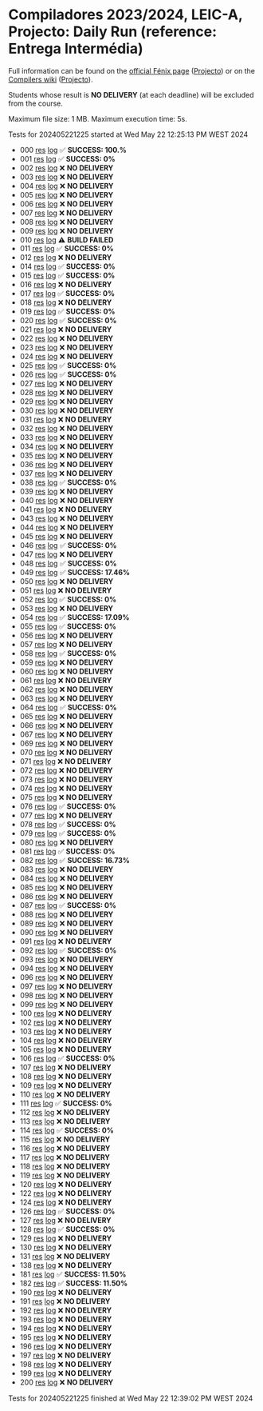 # Compiladores 2023/2024, LEIC-A, Projecto: Daily Run (reference: Entrega Intermédia)

Full information can be found on the [official Fénix page](https://fenix.tecnico.ulisboa.pt/disciplinas/Com3/2023-2024/2-semestre) ([Projecto](https://fenix.tecnico.ulisboa.pt/disciplinas/Com3/2023-2024/2-semestre/projecto)) or on the [Compilers wiki](https://web.tecnico.ulisboa.pt/~david.matos/w/pt/index.php/Compiladores) ([Projecto](https://web.tecnico.ulisboa.pt/~david.matos/w/pt/index.php/Compiladores/Projecto_de_Compiladores)).

Students whose result is **NO DELIVERY** (at each deadline) will be excluded from the course.

Maximum file size: 1 MB. Maximum execution time: 5s.

Tests for 202405221225 started at Wed May 22 12:25:13 PM WEST 2024

* 000 [res](logs/000.res.html) [log](logs/000.log.html) ✅ **SUCCESS: 100.%**
* 001 [res](logs/001.res.html) [log](logs/001.log.html) ✅ **SUCCESS: 0%**
* 002 [res](logs/002.res.html) [log](logs/002.log.html) ❌ **NO DELIVERY**
* 003 [res](logs/003.res.html) [log](logs/003.log.html) ❌ **NO DELIVERY**
* 004 [res](logs/004.res.html) [log](logs/004.log.html) ❌ **NO DELIVERY**
* 005 [res](logs/005.res.html) [log](logs/005.log.html) ❌ **NO DELIVERY**
* 006 [res](logs/006.res.html) [log](logs/006.log.html) ❌ **NO DELIVERY**
* 007 [res](logs/007.res.html) [log](logs/007.log.html) ❌ **NO DELIVERY**
* 008 [res](logs/008.res.html) [log](logs/008.log.html) ❌ **NO DELIVERY**
* 009 [res](logs/009.res.html) [log](logs/009.log.html) ❌ **NO DELIVERY**
* 010 [res](logs/010.res.html) [log](logs/010.log.html) ⚠ **BUILD FAILED**
* 011 [res](logs/011.res.html) [log](logs/011.log.html) ✅ **SUCCESS: 0%**
* 012 [res](logs/012.res.html) [log](logs/012.log.html) ❌ **NO DELIVERY**
* 014 [res](logs/014.res.html) [log](logs/014.log.html) ✅ **SUCCESS: 0%**
* 015 [res](logs/015.res.html) [log](logs/015.log.html) ✅ **SUCCESS: 0%**
* 016 [res](logs/016.res.html) [log](logs/016.log.html) ❌ **NO DELIVERY**
* 017 [res](logs/017.res.html) [log](logs/017.log.html) ✅ **SUCCESS: 0%**
* 018 [res](logs/018.res.html) [log](logs/018.log.html) ❌ **NO DELIVERY**
* 019 [res](logs/019.res.html) [log](logs/019.log.html) ✅ **SUCCESS: 0%**
* 020 [res](logs/020.res.html) [log](logs/020.log.html) ✅ **SUCCESS: 0%**
* 021 [res](logs/021.res.html) [log](logs/021.log.html) ❌ **NO DELIVERY**
* 022 [res](logs/022.res.html) [log](logs/022.log.html) ❌ **NO DELIVERY**
* 023 [res](logs/023.res.html) [log](logs/023.log.html) ❌ **NO DELIVERY**
* 024 [res](logs/024.res.html) [log](logs/024.log.html) ❌ **NO DELIVERY**
* 025 [res](logs/025.res.html) [log](logs/025.log.html) ✅ **SUCCESS: 0%**
* 026 [res](logs/026.res.html) [log](logs/026.log.html) ✅ **SUCCESS: 0%**
* 027 [res](logs/027.res.html) [log](logs/027.log.html) ❌ **NO DELIVERY**
* 028 [res](logs/028.res.html) [log](logs/028.log.html) ❌ **NO DELIVERY**
* 029 [res](logs/029.res.html) [log](logs/029.log.html) ❌ **NO DELIVERY**
* 030 [res](logs/030.res.html) [log](logs/030.log.html) ❌ **NO DELIVERY**
* 031 [res](logs/031.res.html) [log](logs/031.log.html) ❌ **NO DELIVERY**
* 032 [res](logs/032.res.html) [log](logs/032.log.html) ❌ **NO DELIVERY**
* 033 [res](logs/033.res.html) [log](logs/033.log.html) ❌ **NO DELIVERY**
* 034 [res](logs/034.res.html) [log](logs/034.log.html) ❌ **NO DELIVERY**
* 035 [res](logs/035.res.html) [log](logs/035.log.html) ❌ **NO DELIVERY**
* 036 [res](logs/036.res.html) [log](logs/036.log.html) ❌ **NO DELIVERY**
* 037 [res](logs/037.res.html) [log](logs/037.log.html) ❌ **NO DELIVERY**
* 038 [res](logs/038.res.html) [log](logs/038.log.html) ✅ **SUCCESS: 0%**
* 039 [res](logs/039.res.html) [log](logs/039.log.html) ❌ **NO DELIVERY**
* 040 [res](logs/040.res.html) [log](logs/040.log.html) ❌ **NO DELIVERY**
* 041 [res](logs/041.res.html) [log](logs/041.log.html) ❌ **NO DELIVERY**
* 043 [res](logs/043.res.html) [log](logs/043.log.html) ❌ **NO DELIVERY**
* 044 [res](logs/044.res.html) [log](logs/044.log.html) ❌ **NO DELIVERY**
* 045 [res](logs/045.res.html) [log](logs/045.log.html) ❌ **NO DELIVERY**
* 046 [res](logs/046.res.html) [log](logs/046.log.html) ✅ **SUCCESS: 0%**
* 047 [res](logs/047.res.html) [log](logs/047.log.html) ❌ **NO DELIVERY**
* 048 [res](logs/048.res.html) [log](logs/048.log.html) ✅ **SUCCESS: 0%**
* 049 [res](logs/049.res.html) [log](logs/049.log.html) ✅ **SUCCESS: 17.46%**
* 050 [res](logs/050.res.html) [log](logs/050.log.html) ❌ **NO DELIVERY**
* 051 [res](logs/051.res.html) [log](logs/051.log.html) ❌ **NO DELIVERY**
* 052 [res](logs/052.res.html) [log](logs/052.log.html) ✅ **SUCCESS: 0%**
* 053 [res](logs/053.res.html) [log](logs/053.log.html) ❌ **NO DELIVERY**
* 054 [res](logs/054.res.html) [log](logs/054.log.html) ✅ **SUCCESS: 17.09%**
* 055 [res](logs/055.res.html) [log](logs/055.log.html) ✅ **SUCCESS: 0%**
* 056 [res](logs/056.res.html) [log](logs/056.log.html) ❌ **NO DELIVERY**
* 057 [res](logs/057.res.html) [log](logs/057.log.html) ❌ **NO DELIVERY**
* 058 [res](logs/058.res.html) [log](logs/058.log.html) ✅ **SUCCESS: 0%**
* 059 [res](logs/059.res.html) [log](logs/059.log.html) ❌ **NO DELIVERY**
* 060 [res](logs/060.res.html) [log](logs/060.log.html) ❌ **NO DELIVERY**
* 061 [res](logs/061.res.html) [log](logs/061.log.html) ❌ **NO DELIVERY**
* 062 [res](logs/062.res.html) [log](logs/062.log.html) ❌ **NO DELIVERY**
* 063 [res](logs/063.res.html) [log](logs/063.log.html) ❌ **NO DELIVERY**
* 064 [res](logs/064.res.html) [log](logs/064.log.html) ✅ **SUCCESS: 0%**
* 065 [res](logs/065.res.html) [log](logs/065.log.html) ❌ **NO DELIVERY**
* 066 [res](logs/066.res.html) [log](logs/066.log.html) ❌ **NO DELIVERY**
* 067 [res](logs/067.res.html) [log](logs/067.log.html) ❌ **NO DELIVERY**
* 069 [res](logs/069.res.html) [log](logs/069.log.html) ❌ **NO DELIVERY**
* 070 [res](logs/070.res.html) [log](logs/070.log.html) ❌ **NO DELIVERY**
* 071 [res](logs/071.res.html) [log](logs/071.log.html) ❌ **NO DELIVERY**
* 072 [res](logs/072.res.html) [log](logs/072.log.html) ❌ **NO DELIVERY**
* 073 [res](logs/073.res.html) [log](logs/073.log.html) ❌ **NO DELIVERY**
* 074 [res](logs/074.res.html) [log](logs/074.log.html) ❌ **NO DELIVERY**
* 075 [res](logs/075.res.html) [log](logs/075.log.html) ❌ **NO DELIVERY**
* 076 [res](logs/076.res.html) [log](logs/076.log.html) ✅ **SUCCESS: 0%**
* 077 [res](logs/077.res.html) [log](logs/077.log.html) ❌ **NO DELIVERY**
* 078 [res](logs/078.res.html) [log](logs/078.log.html) ✅ **SUCCESS: 0%**
* 079 [res](logs/079.res.html) [log](logs/079.log.html) ✅ **SUCCESS: 0%**
* 080 [res](logs/080.res.html) [log](logs/080.log.html) ❌ **NO DELIVERY**
* 081 [res](logs/081.res.html) [log](logs/081.log.html) ✅ **SUCCESS: 0%**
* 082 [res](logs/082.res.html) [log](logs/082.log.html) ✅ **SUCCESS: 16.73%**
* 083 [res](logs/083.res.html) [log](logs/083.log.html) ❌ **NO DELIVERY**
* 084 [res](logs/084.res.html) [log](logs/084.log.html) ❌ **NO DELIVERY**
* 085 [res](logs/085.res.html) [log](logs/085.log.html) ❌ **NO DELIVERY**
* 086 [res](logs/086.res.html) [log](logs/086.log.html) ❌ **NO DELIVERY**
* 087 [res](logs/087.res.html) [log](logs/087.log.html) ✅ **SUCCESS: 0%**
* 088 [res](logs/088.res.html) [log](logs/088.log.html) ❌ **NO DELIVERY**
* 089 [res](logs/089.res.html) [log](logs/089.log.html) ❌ **NO DELIVERY**
* 090 [res](logs/090.res.html) [log](logs/090.log.html) ❌ **NO DELIVERY**
* 091 [res](logs/091.res.html) [log](logs/091.log.html) ❌ **NO DELIVERY**
* 092 [res](logs/092.res.html) [log](logs/092.log.html) ✅ **SUCCESS: 0%**
* 093 [res](logs/093.res.html) [log](logs/093.log.html) ❌ **NO DELIVERY**
* 094 [res](logs/094.res.html) [log](logs/094.log.html) ❌ **NO DELIVERY**
* 096 [res](logs/096.res.html) [log](logs/096.log.html) ❌ **NO DELIVERY**
* 097 [res](logs/097.res.html) [log](logs/097.log.html) ❌ **NO DELIVERY**
* 098 [res](logs/098.res.html) [log](logs/098.log.html) ❌ **NO DELIVERY**
* 099 [res](logs/099.res.html) [log](logs/099.log.html) ❌ **NO DELIVERY**
* 100 [res](logs/100.res.html) [log](logs/100.log.html) ❌ **NO DELIVERY**
* 102 [res](logs/102.res.html) [log](logs/102.log.html) ❌ **NO DELIVERY**
* 103 [res](logs/103.res.html) [log](logs/103.log.html) ❌ **NO DELIVERY**
* 104 [res](logs/104.res.html) [log](logs/104.log.html) ❌ **NO DELIVERY**
* 105 [res](logs/105.res.html) [log](logs/105.log.html) ❌ **NO DELIVERY**
* 106 [res](logs/106.res.html) [log](logs/106.log.html) ✅ **SUCCESS: 0%**
* 107 [res](logs/107.res.html) [log](logs/107.log.html) ❌ **NO DELIVERY**
* 108 [res](logs/108.res.html) [log](logs/108.log.html) ❌ **NO DELIVERY**
* 109 [res](logs/109.res.html) [log](logs/109.log.html) ❌ **NO DELIVERY**
* 110 [res](logs/110.res.html) [log](logs/110.log.html) ❌ **NO DELIVERY**
* 111 [res](logs/111.res.html) [log](logs/111.log.html) ✅ **SUCCESS: 0%**
* 112 [res](logs/112.res.html) [log](logs/112.log.html) ❌ **NO DELIVERY**
* 113 [res](logs/113.res.html) [log](logs/113.log.html) ❌ **NO DELIVERY**
* 114 [res](logs/114.res.html) [log](logs/114.log.html) ✅ **SUCCESS: 0%**
* 115 [res](logs/115.res.html) [log](logs/115.log.html) ❌ **NO DELIVERY**
* 116 [res](logs/116.res.html) [log](logs/116.log.html) ❌ **NO DELIVERY**
* 117 [res](logs/117.res.html) [log](logs/117.log.html) ❌ **NO DELIVERY**
* 118 [res](logs/118.res.html) [log](logs/118.log.html) ❌ **NO DELIVERY**
* 119 [res](logs/119.res.html) [log](logs/119.log.html) ❌ **NO DELIVERY**
* 120 [res](logs/120.res.html) [log](logs/120.log.html) ❌ **NO DELIVERY**
* 122 [res](logs/122.res.html) [log](logs/122.log.html) ❌ **NO DELIVERY**
* 124 [res](logs/124.res.html) [log](logs/124.log.html) ❌ **NO DELIVERY**
* 126 [res](logs/126.res.html) [log](logs/126.log.html) ✅ **SUCCESS: 0%**
* 127 [res](logs/127.res.html) [log](logs/127.log.html) ❌ **NO DELIVERY**
* 128 [res](logs/128.res.html) [log](logs/128.log.html) ✅ **SUCCESS: 0%**
* 129 [res](logs/129.res.html) [log](logs/129.log.html) ❌ **NO DELIVERY**
* 130 [res](logs/130.res.html) [log](logs/130.log.html) ❌ **NO DELIVERY**
* 131 [res](logs/131.res.html) [log](logs/131.log.html) ❌ **NO DELIVERY**
* 138 [res](logs/138.res.html) [log](logs/138.log.html) ❌ **NO DELIVERY**
* 181 [res](logs/181.res.html) [log](logs/181.log.html) ✅ **SUCCESS: 11.50%**
* 182 [res](logs/182.res.html) [log](logs/182.log.html) ✅ **SUCCESS: 11.50%**
* 190 [res](logs/190.res.html) [log](logs/190.log.html) ❌ **NO DELIVERY**
* 191 [res](logs/191.res.html) [log](logs/191.log.html) ❌ **NO DELIVERY**
* 192 [res](logs/192.res.html) [log](logs/192.log.html) ❌ **NO DELIVERY**
* 193 [res](logs/193.res.html) [log](logs/193.log.html) ❌ **NO DELIVERY**
* 194 [res](logs/194.res.html) [log](logs/194.log.html) ❌ **NO DELIVERY**
* 195 [res](logs/195.res.html) [log](logs/195.log.html) ❌ **NO DELIVERY**
* 196 [res](logs/196.res.html) [log](logs/196.log.html) ❌ **NO DELIVERY**
* 197 [res](logs/197.res.html) [log](logs/197.log.html) ❌ **NO DELIVERY**
* 198 [res](logs/198.res.html) [log](logs/198.log.html) ❌ **NO DELIVERY**
* 199 [res](logs/199.res.html) [log](logs/199.log.html) ❌ **NO DELIVERY**
* 200 [res](logs/200.res.html) [log](logs/200.log.html) ❌ **NO DELIVERY**

Tests for 202405221225 finished at  Wed May 22 12:39:02 PM WEST 2024
